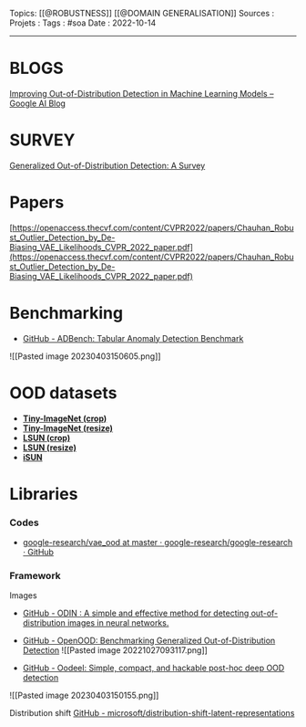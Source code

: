 
Topics: [[@ROBUSTNESS]]  [[@DOMAIN GENERALISATION]]
Sources :
Projets : 
Tags : #soa
Date : 2022-10-14
***
# BLOGS
[Improving Out-of-Distribution Detection in Machine Learning Models – Google AI Blog](https://ai.googleblog.com/2019/12/improving-out-of-distribution-detection.html)


# SURVEY
[Generalized Out-of-Distribution Detection: A Survey](https://arxiv.org/abs/2110.11334)


# Papers
[https://openaccess.thecvf.com/content/CVPR2022/papers/Chauhan_Robust_Outlier_Detection_by_De-Biasing_VAE_Likelihoods_CVPR_2022_paper.pdf](https://openaccess.thecvf.com/content/CVPR2022/papers/Chauhan_Robust_Outlier_Detection_by_De-Biasing_VAE_Likelihoods_CVPR_2022_paper.pdf)




# Benchmarking
- [GitHub - ADBench: Tabular Anomaly Detection Benchmark](https://github.com/Minqi824/ADBench)

![[Pasted image 20230403150605.png]]

# OOD datasets
-   **[Tiny-ImageNet (crop)](https://www.dropbox.com/s/avgm2u562itwpkl/Imagenet.tar.gz)**
-   **[Tiny-ImageNet (resize)](https://www.dropbox.com/s/kp3my3412u5k9rl/Imagenet_resize.tar.gz)**
-   **[LSUN (crop)](https://www.dropbox.com/s/fhtsw1m3qxlwj6h/LSUN.tar.gz)**
-   **[LSUN (resize)](https://www.dropbox.com/s/moqh2wh8696c3yl/LSUN_resize.tar.gz)**
-   **[iSUN](https://www.dropbox.com/s/ssz7qxfqae0cca5/iSUN.tar.gz)**

# Libraries

### Codes
- [google-research/vae_ood at master · google-research/google-research · GitHub](https://github.com/google-research/google-research/tree/master/vae_ood)

### Framework

Images
- [GitHub - ODIN : A simple and effective method for detecting out-of-distribution images in neural networks.](https://github.com/facebookresearch/odin)

- [GitHub - OpenOOD: Benchmarking Generalized Out-of-Distribution Detection](https://github.com/jingkang50/openood)
![[Pasted image 20221027093117.png]]

- [GitHub - Oodeel: Simple, compact, and hackable post-hoc deep OOD detection](https://github.com/deel-ai/oodeel)

![[Pasted image 20230403150155.png]]

Distribution shift
[GitHub - microsoft/distribution-shift-latent-representations](https://github.com/microsoft/distribution-shift-latent-representations)